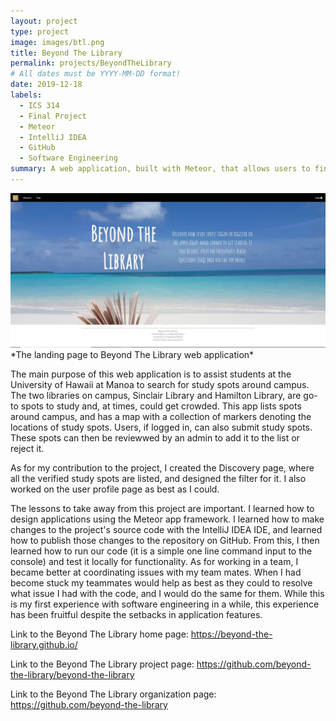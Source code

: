 ```yaml
---
layout: project
type: project
image: images/btl.png
title: Beyond The Library
permalink: projects/BeyondTheLibrary
# All dates must be YYYY-MM-DD format!
date: 2019-12-18
labels:
  - ICS 314
  - Final Project
  - Meteor
  - IntelliJ IDEA
  - GitHub
  - Software Engineering
summary: A web application, built with Meteor, that allows users to find study spots around the UH campus. 
---
```

<img class="ui image" src="/images/landingpage.JPG">
*The landing page to Beyond The Library web application*

The main purpose of this web application is to assist students at the University of Hawaii at Manoa to search for study spots around campus. The two libraries on campus, Sinclair Library and Hamilton Library, are go-to spots to study and, at times, could get crowded. This app lists spots around campus, and has a map with a collection of markers denoting the locations of study spots. Users, if logged in, can also submit study spots. These spots can then be reviewwed by an admin to add it to the list or reject it.

As for my contribution to the project, I created the Discovery page, where all the verified study spots are listed, and designed the filter for it. I also worked on the user profile page as best as I could. 

The lessons to take away from this project are important. I learned how to design applications using the Meteor app framework. I learned how to make changes to the project's source code with the IntelliJ IDEA IDE, and learned how to publish those changes to the repository on GitHub. From this, I then learned how to run our code (it is a simple one line command input to the console) and test it locally for functionality. As for working in a team, I became better at coordinating issues with my team mates. When I had become stuck my teammates would help as best as they could to resolve what issue I had with the code, and I would do the same for them. While this is my first experience with software engineering in a while, this experience has been fruitful despite the setbacks in application features. 

Link to the Beyond The Library home page: https://beyond-the-library.github.io/

Link to the Beyond The Library project page: https://github.com/beyond-the-library/beyond-the-library

Link to the Beyond The Library organization page: https://github.com/beyond-the-library
